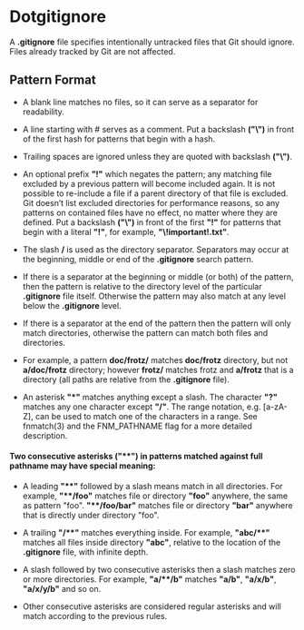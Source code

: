 # Dotgitignore
A **.gitignore** file specifies intentionally untracked files that Git should ignore. Files already tracked by Git are not affected.

## Pattern Format

* A blank line matches no files, so it can serve as a separator for readability.

* A line starting with # serves as a comment. Put a backslash **("\\")** in front of the first hash for patterns that begin with a hash.

* Trailing spaces are ignored unless they are quoted with backslash **("\\")**.

* An optional prefix **"!"** which negates the pattern; any matching file excluded by a previous pattern will become included again. It is not possible to re-include a file if a parent directory of that file is excluded. Git doesn’t list excluded directories for performance reasons, so any patterns on contained files have no effect, no matter where they are defined. Put a backslash **("\\")** in front of the first **"!"** for patterns that begin with a literal **"!"**, for example, **"\\!important!.txt"**.

* The slash **/** is used as the directory separator. Separators may occur at the beginning, middle or end of the **.gitignore** search pattern.

* If there is a separator at the beginning or middle (or both) of the pattern, then the pattern is relative to the directory level of the particular **.gitignore** file itself. Otherwise the pattern may also match at any level below the **.gitignore** level.

* If there is a separator at the end of the pattern then the pattern will only match directories, otherwise the pattern can match both files and directories.

* For example, a pattern **doc/frotz/** matches **doc/frotz** directory, but not **a/doc/frotz** directory; however **frotz/** matches frotz and **a/frotz** that is a directory (all paths are relative from the **.gitignore** file).

* An asterisk **"*"** matches anything except a slash. The character **"?"** matches any one character except **"/"**. The range notation, e.g. [a-zA-Z], can be used to match one of the characters in a range. See fnmatch(3) and the FNM_PATHNAME flag for a more detailed description.

#### Two consecutive asterisks ("\*\*") in patterns matched against full pathname may have special meaning:

* A leading **"\*\*"** followed by a slash means match in all directories. For example, **"\*\*/foo"** matches file or directory **"foo"** anywhere, the same as pattern "foo". **"\*\*/foo/bar"** matches file or directory **"bar"** anywhere that is directly under directory "foo".

* A trailing **"/\*\*"** matches everything inside. For example, **"abc/\*\*"** matches all files inside directory **"abc"**, relative to the location of the **.gitignore** file, with infinite depth.

* A slash followed by two consecutive asterisks then a slash matches zero or more directories. For example, **"a/\*\*/b"** matches **"a/b"**, **"a/x/b"**, **"a/x/y/b"** and so on.

* Other consecutive asterisks are considered regular asterisks and will match according to the previous rules.

